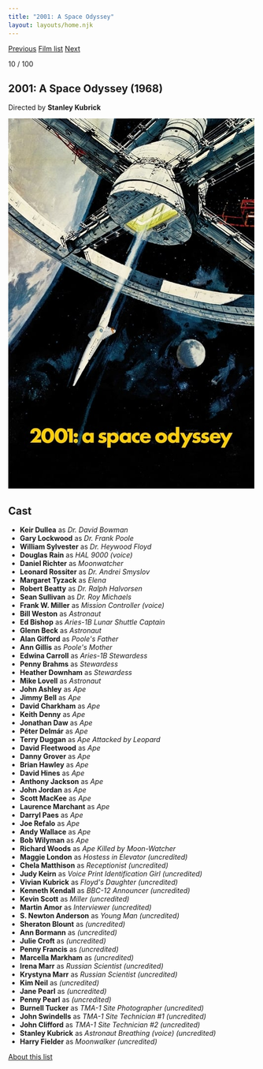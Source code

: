 ```yaml
---
title: "2001: A Space Odyssey"
layout: layouts/home.njk
---
```


<nav class="films">
  <a class="prev" href="../barefoot-in-the-park">Previous</a>
  <a href="../">Film list</a>
  <a class="next" href="../bullitt">Next</a>
</nav>

<p>10 / 100</p>

<article class="film">
  <h1>2001: A Space Odyssey (1968)</h1>

  <p class="director">
    Directed by <strong>Stanley Kubrick</strong>
  </p>

  <img src="../films/posters/2001-a-space-odyssey.jpg" alt="">

  <h2>
    Cast
  </h2>
  <ul>
    <li><strong>Keir Dullea</strong> as <em>Dr. David Bowman</em></li>
<li><strong>Gary Lockwood</strong> as <em>Dr. Frank Poole</em></li>
<li><strong>William Sylvester</strong> as <em>Dr. Heywood Floyd</em></li>
<li><strong>Douglas Rain</strong> as <em>HAL 9000 (voice)</em></li>
<li><strong>Daniel Richter</strong> as <em>Moonwatcher</em></li>
<li><strong>Leonard Rossiter</strong> as <em>Dr. Andrei Smyslov</em></li>
<li><strong>Margaret Tyzack</strong> as <em>Elena</em></li>
<li><strong>Robert Beatty</strong> as <em>Dr. Ralph Halvorsen</em></li>
<li><strong>Sean Sullivan</strong> as <em>Dr. Roy Michaels</em></li>
<li><strong>Frank W. Miller</strong> as <em>Mission Controller (voice)</em></li>
<li><strong>Bill Weston</strong> as <em>Astronaut</em></li>
<li><strong>Ed Bishop</strong> as <em>Aries-1B Lunar Shuttle Captain</em></li>
<li><strong>Glenn Beck</strong> as <em>Astronaut</em></li>
<li><strong>Alan Gifford</strong> as <em>Poole's Father</em></li>
<li><strong>Ann Gillis</strong> as <em>Poole's Mother</em></li>
<li><strong>Edwina Carroll</strong> as <em>Aries-1B Stewardess</em></li>
<li><strong>Penny Brahms</strong> as <em>Stewardess</em></li>
<li><strong>Heather Downham</strong> as <em>Stewardess</em></li>
<li><strong>Mike Lovell</strong> as <em>Astronaut</em></li>
<li><strong>John Ashley</strong> as <em>Ape</em></li>
<li><strong>Jimmy Bell</strong> as <em>Ape</em></li>
<li><strong>David Charkham</strong> as <em>Ape</em></li>
<li><strong>Keith Denny</strong> as <em>Ape</em></li>
<li><strong>Jonathan Daw</strong> as <em>Ape</em></li>
<li><strong>Péter Delmár</strong> as <em>Ape</em></li>
<li><strong>Terry Duggan</strong> as <em>Ape Attacked by Leopard</em></li>
<li><strong>David Fleetwood</strong> as <em>Ape</em></li>
<li><strong>Danny Grover</strong> as <em>Ape</em></li>
<li><strong>Brian Hawley</strong> as <em>Ape</em></li>
<li><strong>David Hines</strong> as <em>Ape</em></li>
<li><strong>Anthony Jackson</strong> as <em>Ape</em></li>
<li><strong>John Jordan</strong> as <em>Ape</em></li>
<li><strong>Scott MacKee</strong> as <em>Ape</em></li>
<li><strong>Laurence Marchant</strong> as <em>Ape</em></li>
<li><strong>Darryl Paes</strong> as <em>Ape</em></li>
<li><strong>Joe Refalo</strong> as <em>Ape</em></li>
<li><strong>Andy Wallace</strong> as <em>Ape</em></li>
<li><strong>Bob Wilyman</strong> as <em>Ape</em></li>
<li><strong>Richard Woods</strong> as <em>Ape Killed by Moon-Watcher</em></li>
<li><strong>Maggie London</strong> as <em>Hostess in Elevator (uncredited)</em></li>
<li><strong>Chela Matthison</strong> as <em>Receptionist (uncredited)</em></li>
<li><strong>Judy Keirn</strong> as <em>Voice Print Identification Girl (uncredited)</em></li>
<li><strong>Vivian Kubrick</strong> as <em>Floyd's Daughter (uncredited)</em></li>
<li><strong>Kenneth Kendall</strong> as <em>BBC-12 Announcer (uncredited)</em></li>
<li><strong>Kevin Scott</strong> as <em>Miller (uncredited)</em></li>
<li><strong>Martin Amor</strong> as <em>Interviewer (uncredited)</em></li>
<li><strong>S. Newton Anderson</strong> as <em>Young Man (uncredited)</em></li>
<li><strong>Sheraton Blount</strong> as <em>(uncredited)</em></li>
<li><strong>Ann Bormann</strong> as <em>(uncredited)</em></li>
<li><strong>Julie Croft</strong> as <em>(uncredited)</em></li>
<li><strong>Penny Francis</strong> as <em>(uncredited)</em></li>
<li><strong>Marcella Markham</strong> as <em>(uncredited)</em></li>
<li><strong>Irena Marr</strong> as <em>Russian Scientist (uncredited)</em></li>
<li><strong>Krystyna Marr</strong> as <em>Russian Scientist (uncredited)</em></li>
<li><strong>Kim Neil</strong> as <em>(uncredited)</em></li>
<li><strong>Jane Pearl</strong> as <em>(uncredited)</em></li>
<li><strong>Penny Pearl</strong> as <em>(uncredited)</em></li>
<li><strong>Burnell Tucker</strong> as <em>TMA-1 Site Photographer (uncredited)</em></li>
<li><strong>John Swindells</strong> as <em>TMA-1 Site Technician #1 (uncredited)</em></li>
<li><strong>John Clifford</strong> as <em>TMA-1 Site Technician #2 (uncredited)</em></li>
<li><strong>Stanley Kubrick</strong> as <em>Astronaut Breathing (voice) (uncredited)</em></li>
<li><strong>Harry Fielder</strong> as <em>Moonwalker (uncredited)</em></li>
  </ul>
</article>
<footer>
  <a href="../about">About this list</a>
</footer>
